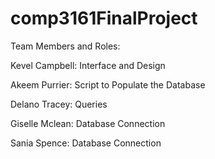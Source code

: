 # comp3161FinalProject

Team Members and Roles:

Kevel Campbell: Interface and Design

Akeem Purrier: Script to Populate the Database

Delano Tracey: Queries

Giselle Mclean: Database Connection

Sania Spence: 	Database Connection